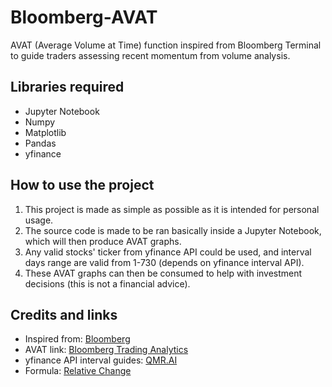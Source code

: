 # Bloomberg-AVAT
AVAT (Average Volume at Time) function inspired from Bloomberg Terminal to guide traders assessing recent momentum from volume analysis.

## Libraries required
- Jupyter Notebook
- Numpy
- Matplotlib
- Pandas
- yfinance

## How to use the project
1. This project is made as simple as possible as it is intended for personal usage.
2. The source code is made to be ran basically inside a Jupyter Notebook, which will then produce AVAT graphs.
3. Any valid stocks' ticker from yfinance API could be used, and interval days range are valid from 1-730 (depends on yfinance interval API).
4. These AVAT graphs can then be consumed to help with investment decisions (this is not a financial advice).

## Credits and links
- Inspired from: [Bloomberg](https://www.bloomberg.com/uk)
- AVAT link: [Bloomberg Trading Analytics](https://data.bloomberglp.com/professional/sites/10/2-Trading-analytics.pdf)
- yfinance API interval guides: [QMR.AI](https://www.qmr.ai/yfinance-library-the-definitive-guide/)
- Formula: [Relative Change](https://en.wikipedia.org/wiki/Relative_change)
